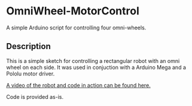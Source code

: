 # OmniWheel-MotorControl
A simple Arduino script for controlling four omni-wheels.

## Description
This is a simple sketch for controlling a rectangular robot with an omni wheel on each side. It was used in conjuction with a Arduino Mega and a Pololu motor driver.

[A video of the robot and code in action can be found here.](https://vimeo.com/121952295)

Code is provided as-is.
